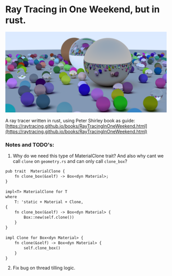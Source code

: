 # Ray Tracing in One Weekend, but in rust.

![result](rt.png)

A ray tracer written in rust, using Peter Shirley book as guide: 
[https://raytracing.github.io/books/RayTracingInOneWeekend.html](https://raytracing.github.io/books/RayTracingInOneWeekend.html)


### Notes and TODO's: 

1. Why do we need this type of MaterialClone trait? And also why cant we call `clone` on `geometry.rs` and can only call `clone_box`? 

```
pub trait  MaterialClone {
    fn clone_box(&self) -> Box<dyn Material>;
}

impl<T> MaterialClone for T
where
    T: 'static + Material + Clone,
{
    fn clone_box(&self) -> Box<dyn Material> {
        Box::new(self.clone())
    }
}

impl Clone for Box<dyn Material> {
    fn clone(&self) -> Box<dyn Material> {
        self.clone_box()
    }
}
```
2. Fix bug on thread tilling logic.

